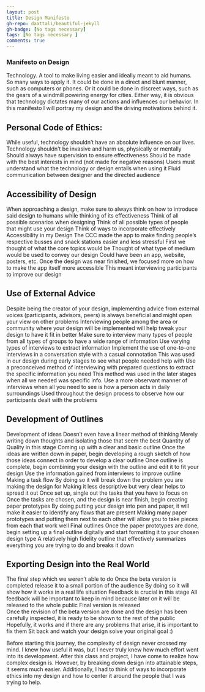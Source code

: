 ```yaml
---
layout: post
title: Design Manifesto
gh-repo: daattali/beautiful-jekyll
gh-badge: [No tags necessary]
tags: [No tags necessary ]
comments: true
---
```

### Manifesto on Design

Technology. A tool to make living easier and ideally meant to aid humans. So many ways to apply it. It could be done in a direct and blunt manner, such as computers or phones. Or it could be done in discreet ways, such as the gears of a windmill powering energy for cities. Either way, it is obvious that technology dictates many of our actions and influences our behavior. In this manifesto I will portray my design and the driving motivations behind it. 


## Personal Code of Ethics:
While useful, technology shouldn’t have an absolute influence on our lives.
Technology shouldn’t be invasive and harm us, physically or mentally
Should always have supervision to ensure effectiveness 
Should be made with the best interests in mind (not made for negative reasons)
Users must understand what the technology or design entails when using it
Fluid communication between designer and the directed audience 
	

## Accessibility of Design
When approaching a design, make sure to always think on how to introduce said design to humans while thinking of its effectiveness
Think of all possible scenarios when designing
Think of all possible types of people that might use your design
Think of ways to incorporate effectively
Accessibility in my Design
The CCC made the app to make finding people’s respective busses and snack stations easier and less stressful
First we thought of what the core topics would be
Thought of what type of medium would be used to convey our design
Could have been an app, website, posters, etc.
Once the design was near finished, we focused more on how to make the app itself more accessible
This meant interviewing participants to improve our design


## Use of External Advice
Despite being the creator of your design, implementing advice from external voices (participants, advisors, peers) is always beneficial and might open your view on other problems
Interviewing people among the area or community where your design will be implemented will help tweak your design to have it fit in better
Make sure to interview many types of people from all types of groups to have a wide range of information
Use varying types of interviews to extract information
Implement the use of one-to-one interviews in a conversation style with a casual connotation 
This was used in our design during early stages to see what people needed help with
Use a preconceived method of interviewing with prepared questions to extract the specific information you need
This method was used in the later stages when all we needed was specific info.
Use a more observant manner of interviews when all you need to see is how a person acts in daily surroundings
Used throughout the design process to observe how our participants dealt with the problems


## Development of Outlines
Development of ideas
Doesn’t even have a linear method of thinking 
Merely writing down thoughts and isolating those that seem the best
Quantity of Quality in this stage
Coming up with a clear and basic outline
Once the ideas are written down in paper, begin developing a rough sketch of how those ideas connect in order to develop a clear outline
Once outline is complete, begin combining your design with the outline and edit it to fit your design
Use the information gained from interviews to improve outline
Making a task flow 
By doing so it will break down the problem you are making the design for
Making it less descriptive but very clear helps to spread it out
Once set up, single out the tasks that you have to focus on 
Once the tasks are chosen, and the design is near finish, begin creating paper prototypes 
By doing putting your design into pen and paper, it will make it easier to identify any flaws that are present
Making many paper prototypes and putting them next to each other will allow you to take pieces from each that work well
Final outlines
Once the paper prototypes are done, begin setting up a final outline digitally and start formatting it to your chosen design type
A relatively high fidelity outline that effectively summarizes everything you are trying to do and breaks it down 



## Exporting Design into the Real World
The final step which we weren’t able to do
Once the beta version is completed release it to a small portion of the audience
By doing so it will show how it works in a real life situation
Feedback is crucial in this stage
All feedback will be important to keep in mind because later on it will be released to the whole public
Final version is released	
Once the revision of the beta version are done and the design has been carefully inspected, it is ready to be shown to the rest of the public
Hopefully, it works and if there are any problems that arise, it is important to fix them
Sit back and watch your design solve your original goal :)


Before starting this journey, the complexity of design never crossed my mind. I knew how useful it was, but I never truly knew how much effort went into its development. After this class and project, I have come to realize how complex design is. However, by breaking down design into attainable steps, it seems much easier. Additionally, I had to think of ways to incorporate ethics into my design and how to center it around the people that I was trying to help. 
